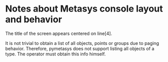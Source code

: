 # Notes about Metasys console layout and behavior

The title of the screen appears centered on line[4].

It is not trivial to obtain a list of all objects, points or groups due
to paging behavior. Therefore, pymetasys does not support listing
all objects of a type. The operator must obtain this info himself.


